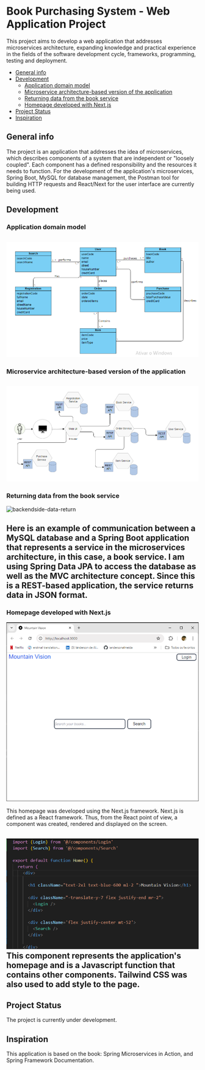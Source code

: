 # Book Purchasing System - Web Application Project
This project aims to develop a web application that addresses microservices architecture, expanding knowledge and practical experience in the fields of the software development cycle, frameworks, programming, testing and deployment.

* [General info](#general-info)
* [Development](#c)
   - [Application domain model](#application-domain-model)
   - [Microservice architecture-based version of the application](#microservice-architecture-based-version-of-the-application)
   - [Returning data from the book service](#returning-data-from-the-book-service)
   - [ Homepage developed with Next.js](#homepage-developed-with-Next.js)
* [Project Status](#project-status)
* [Inspiration](#inspiration)

## General info
The project is an application that addresses the idea of microservices, which describes components of a system that are independent or "loosely coupled". Each component has a defined responsibility and the resources it needs to function. For the development of the application's microservices, Spring Boot, MySQL for database management, the Postman tool for building HTTP requests and React/Next for the user interface are currently being used.

## Development

### Application domain model
![](domain-model.PNG)
---------------------------

### Microservice architecture-based version of the application
![](micro-service-arch-app.PNG)
--------------------------------------------------------------

### Returning data from the book service
![backendside-data-return](https://github.com/user-attachments/assets/a97b13bb-0830-4c29-8cfa-672763f14d36)

Here is an example of communication between a MySQL database and a Spring Boot application that represents a service in the microservices architecture, in this case, a book service. I am using Spring Data JPA to access the database as well as the MVC architecture concept. Since this is a REST-based application, the service returns data in JSON format.
-------------------------------------------------------------------------------------------------------------------------------------------------------------------------------------------

### Homepage developed with Next.js
![](homepage.PNG)  

This homepage was developed using the Next.js framework. Next.js is defined as a React framework. Thus, from the React point of view, a component was created, rendered and displayed on the screen. 

![](hompage-functionjs.PNG) 
This component represents the application's homepage and is a Javascript function that contains other components. Tailwind CSS was also used to add style to the page.
-----------------------------------------------------------------------------------------------------------------------------------------------------------------------------------------

  
## Project Status
The project is currently under development.

## Inspiration
This application is based on the book: Spring Microservices in Action, and Spring Framework Documentation.


